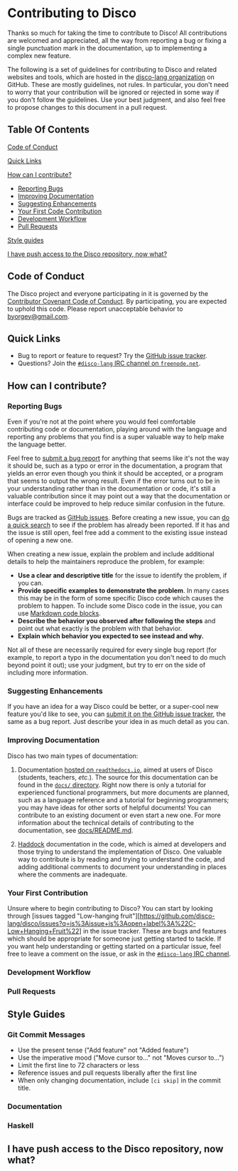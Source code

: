 # Contributing to Disco

Thanks so much for taking the time to contribute to Disco!  All
contributions are welcomed and appreciated, all the way from reporting
a bug or fixing a single punctuation mark in the documentation, up to
implementing a complex new feature.

The following is a set of guidelines for contributing to Disco and
related websites and tools, which are hosted in the [disco-lang
organization](https://github.com/disco-lang) on GitHub. These are
mostly guidelines, not rules.  In particular, you don't need to worry
that your contribution will be ignored or rejected in some way if you
don't follow the guidelines. Use your best judgment, and also feel
free to propose changes to this document in a pull request.

## Table Of Contents

[Code of Conduct](#code-of-conduct)

[Quick Links](#quick-links)

[How can I contribute?](#how-can-i-contribute)
  * [Reporting Bugs](#reporting-bugs)
  * [Improving Documentation](#improving-documentation)
  * [Suggesting Enhancements](#suggesting-enhancements)
  * [Your First Code Contribution](#your-first-code-contribution)
  * [Development Workflow](#development-workflow)
  * [Pull Requests](#pull-requests)

[Style guides](#styleguides)

[I have push access to the Disco repository, now what?](#i-have-push-access-to-the-disco-repository-now-what)

## Code of Conduct

The Disco project and everyone participating in it is governed by the
[Contributor Covenant Code of Conduct](CODE_OF_CONDUCT.md). By
participating, you are expected to uphold this code. Please report
unacceptable behavior to [byorgey@gmail.com](mailto:byorgey@gmail.com).

## Quick Links

* Bug to report or feature to request? Try the [GitHub issue
  tracker](https://github.com/disco-lang/disco/issues).
* Questions? Join the [`#disco-lang` IRC channel on
  `freenode.net`](https://webchat.freenode.net/#disco-lang).

## How can I contribute?

### Reporting Bugs

Even if you're not at the point where you would feel comfortable
contributing code or documentation, playing around with the language
and reporting any problems that you find is a super valuable way to
help make the language better.

Feel free to [submit a bug
report](https://github.com/disco-lang/disco/issues) for anything that
seems like it's not the way it should be, such as a typo or error in
the documentation, a program that yields an error even though you
think it should be accepted, or a program that seems to output the
wrong result.  Even if the error turns out to be in your understanding
rather than in the documentation or code, it's still a valuable
contribution since it may point out a way that the documentation or
interface could be improved to help reduce similar confusion in the
future.

Bugs are tracked as [GitHub
issues](https://github.com/disco-lang/disco/issues).  Before creating
a new issue, you can [do a quick
search](https://github.com/search?q=+is%3Aissue+user%3Adisco-lang) to
see if the problem has already been reported.  If it has and the issue
is still open, feel free add a comment to the existing issue instead
of opening a new one.

When creating a new issue, explain the problem and include additional
details to help the maintainers reproduce the problem, for example:

* **Use a clear and descriptive title** for the issue to identify the
  problem, if you can.
* **Provide specific examples to demonstrate the problem**. In many
  cases this may be in the form of some specific Disco code which
  causes the problem to happen.  To include some Disco code in the
  issue, you can use [Markdown code
  blocks](https://help.github.com/articles/markdown-basics/#multiple-lines).
* **Describe the behavior you observed after following the steps** and
  point out what exactly is the problem with that behavior.
* **Explain which behavior you expected to see instead and why.**

Not all of these are necessarily required for every single bug report
(for example, to report a typo in the documentation you don't need to
do much beyond point it out); use your judgment, but try to err on the
side of including more information.

### Suggesting Enhancements

If you have an idea for a way Disco could be better, or a super-cool
new feature you'd like to see, you can [submit it on the GitHub issue
tracker](https://github.com/disco-lang/disco/issues), the same as a
bug report.  Just describe your idea in as much detail as you can.

### Improving Documentation

Disco has two main types of documentation:

1. Documentation [hosted on
   `readthedocs.io`](https://disco-lang.readthedocs.io/en/latest/),
   aimed at users of Disco (students, teachers, *etc.*).  The source
   for this documentation can be found in the [`docs/`
   directory](https://github.com/disco-lang/disco/tree/master/docs).
   Right now there is only a tutorial for experienced functional
   programmers, but more documents are planned, such as a language
   reference and a tutorial for beginning programmers; you may have
   ideas for other sorts of helpful documents!  You can contribute to
   an existing document or even start a new one.  For more information
   about the technical details of contributing to the documentation,
   see [docs/README.md](docs/README.md).

2. [Haddock](https://www.haskell.org/haddock/) documentation in the
   code, which is aimed at developers and those trying to understand
   the implementation of Disco.  One valuable way to contribute is by
   reading and trying to understand the code, and adding additional
   comments to document your understanding in places where the
   comments are inadequate.

### Your First Contribution

Unsure where to begin contributing to Disco? You can start by looking
through [issues tagged "Low-hanging
fruit"][https://github.com/disco-lang/disco/issues?q=is%3Aissue+is%3Aopen+label%3A%22C-Low+Hanging+Fruit%22]
in the issue tracker.  These are bugs and features which should be
appropriate for someone just getting started to tackle.  If you want
help understanding or getting started on a particular issue, feel free
to leave a comment on the issue, or ask in the [`#disco-lang` IRC
channel](https://webchat.freenode.net/#disco-lang).

### Development Workflow



### Pull Requests

<!-- The process described here has several goals: -->

<!-- - Maintain Atom's quality -->
<!-- - Fix problems that are important to users -->
<!-- - Engage the community in working toward the best possible Atom -->
<!-- - Enable a sustainable system for Atom's maintainers to review contributions -->

<!-- Please follow these steps to have your contribution considered by the maintainers: -->

<!-- 1. Follow all instructions in [the template](PULL_REQUEST_TEMPLATE.md) -->
<!-- 2. Follow the [styleguides](#styleguides) -->
<!-- 3. After you submit your pull request, verify that all [status checks](https://help.github.com/articles/about-status-checks/) are passing <details><summary>What if the status checks are failing?</summary>If a status check is failing, and you believe that the failure is unrelated to your change, please leave a comment on the pull request explaining why you believe the failure is unrelated. A maintainer will re-run the status check for you. If we conclude that the failure was a false positive, then we will open an issue to track that problem with our status check suite.</details> -->

<!-- While the prerequisites above must be satisfied prior to having your pull request reviewed, the reviewer(s) may ask you to complete additional design work, tests, or other changes before your pull request can be ultimately accepted. -->

## Style Guides

### Git Commit Messages

* Use the present tense ("Add feature" not "Added feature")
* Use the imperative mood ("Move cursor to..." not "Moves cursor to...")
* Limit the first line to 72 characters or less
* Reference issues and pull requests liberally after the first line
* When only changing documentation, include `[ci skip]` in the commit title.

### Documentation



### Haskell

## I have push access to the Disco repository, now what?

